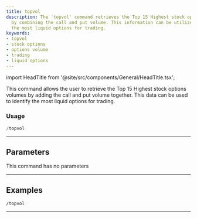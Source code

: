```yaml
---
title: topvol
description: The 'topvol' command retrieves the Top 15 Highest stock options volumes
  by combining the call and put volume. This information can be utilized to identify
  the most liquid options for trading.
keywords:
- topvol
- stock options
- options volume
- trading
- liquid options
---
```


import HeadTitle from '@site/src/components/General/HeadTitle.tsx';

<HeadTitle title="options: topvol - Telegram Reference | OpenBB Bot Docs" />

This command allows the user to retrieve the Top 15 Highest stock options volumes by adding the call and put volume together. This data can be used to identify the most liquid options for trading.

### Usage

```python wordwrap
/topvol
```

---

## Parameters

This command has no parameters



---

## Examples

```
/topvol
```
---
